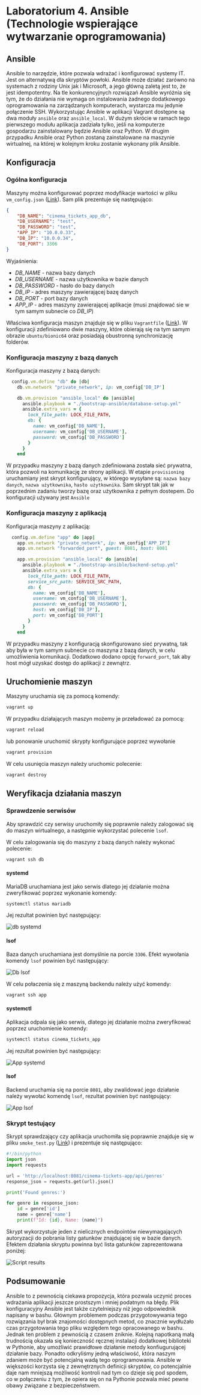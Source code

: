 # Laboratorium 4. Ansible (Technologie wspierające wytwarzanie oprogramowania)


## Ansible

Ansible to narzędzie, które pozwala wdrażać i konfigurować systemy IT. Jest on alternatywą dla skryptów powłoki. Ansible może działać zarówno na systemach z rodziny Unix jak i Microsoft, a jego główną zaletą jest to, że jest idempotentny. Na tle konkurencyjnych rozwiązań Ansible wyróżnia się tym, że do działania nie wymaga on instalowania żadnego dodatkowego oprogramowania na zarządzanych komputerach, wystarcza mu jedynie połączenie SSH. 
Wykorzystując Ansible w aplikacji Vagrant dostępne są dwa moduły `ansible` oraz `ansible_local`. W dużym skrócie w ramach tego pierwszego modułu aplikacja zadziała tylko, jeśli na komputerze gospodarzu zainstalowany będzie Ansible oraz Python. W drugim przypadku Ansible oraz Python zostaną zainstalowane na maszynie wirtualnej, na której w kolejnym kroku zostanie wykonany plik Ansible.

## Konfiguracja

### Ogólna konfiguracja

Maszyny można konfigurować poprzez modyfikacje wartości w pliku `vm_config.json` ([Link](./vm_config.json)). Sam plik prezentuje się następująco:

```json
{
    "DB_NAME": "cinema_tickets_app_db",
    "DB_USERNAME": "test",
    "DB_PASSWORD": "test",
    "APP_IP": "10.0.0.33",
    "DB_IP": "10.0.0.34",
    "DB_PORT": 3306
}
```

Wyjaśnienia:

* *DB_NAME* - nazwa bazy danych
* *DB_USERNAME* - nazwa użytkownika w bazie danych
* *DB_PASSWORD* - hasło do bazy danych
* *DB_IP* - adres maszyny zawierającej bazę danych
* *DB_PORT* - port bazy danych
* *APP_IP* - adres maszyny zawierającej aplikacje (musi znajdować sie w tym samym subnecie co *DB_IP*)

Właściwa konfiguracja maszyn znajduje się w pliku `Vagrantfile` ([Link](./Vagrantfile)). W konfiguracji zdefiniowano dwie maszyny, które obierają się na tym samym obrazie `ubuntu/bionic64` oraz posiadają obustronną synchronizację folderów.

### Konfiguracja maszyny z bazą danych

Konfiguracja maszyny z bazą danych:

```ruby
  config.vm.define "db" do |db|
    db.vm.network "private_network", ip: vm_config['DB_IP']

    db.vm.provision "ansible_local" do |ansible|
      ansible.playbook = "./bootstrap-ansible/database-setup.yml"
      ansible.extra_vars = {
        lock_file_path: LOCK_FILE_PATH,
        db: {
          name: vm_config['DB_NAME'],
          username: vm_config['DB_USERNAME'],
          password: vm_config['DB_PASSWORD']
        }
      }
    end
```

W przypadku maszyny z bazą danych zdefiniowana została sieć prywatna, która pozwoli na komunikację ze strony aplikacji. W etapie `provisioning` uruchamiany jest skrypt konfigurujący, w którego wysyłane są: `nazwa bazy danych`, `nazwa użytkownika`, `hasło użytkownika`. Sam skrypt tak jak w poprzednim zadaniu tworzy bazę oraz użytkownika z pełnym dostepem. Do konfiguracji używany jest `Ansible`

### Konfiguracja maszyny z aplikacją

Konfiguracja maszyny z aplikacją:

```ruby
  config.vm.define "app" do |app|
    app.vm.network "private_network", ip: vm_config['APP_IP']
    app.vm.network "forwarded_port", guest: 8081, host: 8081

    app.vm.provision "ansible_local" do |ansible|
      ansible.playbook = "./bootstrap-ansible/backend-setup.yml"
      ansible.extra_vars = {
        lock_file_path: LOCK_FILE_PATH,
        service_src_path: SERVICE_SRC_PATH,
        db: {
          name: vm_config['DB_NAME'],
          username: vm_config['DB_USERNAME'],
          password: vm_config['DB_PASSWORD'],
          host: vm_config['DB_IP'],
          port: vm_config['DB_PORT']
        }
      }
    end
```

W przypadku maszyny z konfiguracją skonfigurowano sieć prywatną, tak aby była w tym samym subnecie co maszyna z bazą danych, w celu umożliwienia komunikacji. Dodatkowo dodano opcję `forward_port`, tak aby host mógł uzyskać dostęp do aplikacji z zewnątrz.

## Uruchomienie maszyn

Maszyny uruchamia się za pomocą komendy:

```bash
vagrant up
```

W przypadku działających maszyn możemy je przeładować za pomocą:

```bash
vagrant reload
```

lub ponowanie uruchomić skrypty konfigurujące poprzez wywołanie

```bash
vagrant provision
```

W celu usunięcia maszyn należy uruchomic polecenie:

```bash
vagrant destroy
```

## Weryfikacja działania maszyn

### Sprawdzenie serwisów

Aby sprawdzić czy serwisy uruchomiły się poprawnie należy zalogować się do maszyn wirtualnego, a następnie wykorzystać polecenie `lsof`.

W celu zalogowania się do maszyny z bazą danych należy wykonać polecenie:

```bash
vagrant ssh db
```

#### systemd

MariaDB uruchamiana jest jako serwis dlatego jej działanie można zweryfikować poprzez wykonanie komendy:

```bash
systemctl status mariadb
```

Jej rezultat powinien być następujący:

![db systemd](./screenshots/systemd_db.png)


#### lsof

Baza danych uruchamiana jest domyślnie na porcie `3306`. Efekt wywołania komendy `lsof` powinien być następujący:

![Db lsof](./screenshots/db_lsof.png)

W celu połaczenia się z maszyną backendu należy użyć komendy:

```bash
vagrant ssh app
```
#### systemctl

Aplikacja odpala się jako serwis, dlatego jej działanie można zweryfikować poprzez uruchomienie komendy:

```bash
systemctl status cinema_tickets_app
```

Jej rezultat powinien być następujący:

![App systemd](./screenshots/systemd_app.png)

#### lsof

Backend uruchamia się na porcie `8081`, aby zwalidować jego działanie należy wywołać komendę `lsof`, rezultat powinien być następujący:

![App lsof](./screenshots/app_lsof.png)

### Skrypt testujący

Skrypt sprawdzający czy aplikacja uruchomiła się poprawnie znajduje się w pliku `smoke_test.py` ([Link](./smoke_test.py)) i prezentuje się następująco:

```python
#!/bin/python
import json
import requests

url = 'http://localhost:8081/cinema-tickets-app/api/genres'
response_json = requests.get(url).json()

print('Found genres:')

for genre in response_json:
    id = genre['id']
    name = genre['name']
    print(f"Id: {id}, Name: {name}")
```

Skrypt wykorzystuje jeden z nielicznych endpointów niewymagających autoryzacji do pobrania listy gatunków znajdującej się w bazie danych. Efektem działania skryptu powinna być lista gatunków zaprezentowana poniżej:

![Script results](./screenshots/smoke_test.png)

## Podsumowanie

Ansible to z pewnością ciekawa propozycja, która pozwala uczynić proces wdrażania aplikacji jeszcze prostszym i mniej podatnym na błędy. Plik konfiguracyjny Ansible jest także czytelniejszy niż jego odpowiednik napisany w bashu. Głównym problemem podczas przygotowywania tego rozwiązania był brak znajomości dostępnych metod, co znacznie wydłużało czas przygotowania tego pliku względem tego opracowanego w bashu. Jednak ten problem z pewnością z czasem zniknie. Kolejną napotkaną małą trudnością okazała się konieczność ręcznej instalacji dodatkowej biblioteki w Pythonie, aby umożliwić prawidłowe działanie metody konfiugurującej działanie bazy. Ponadto odkryliśmy jedną właściwość, która naszym zdaniem może być potencjalną wadą tego oprogramowania. Ansible w większości korzysta się z zewnętrznych definicji skryptów, co potencjalnie daje nam mniejszą możliwość kontroli nad tym co dzieje się pod spodem, co w połączeniu z tym, że opiera się on na Pythonie pozwala mieć pewne obawy związane z bezpieczeństwem.
